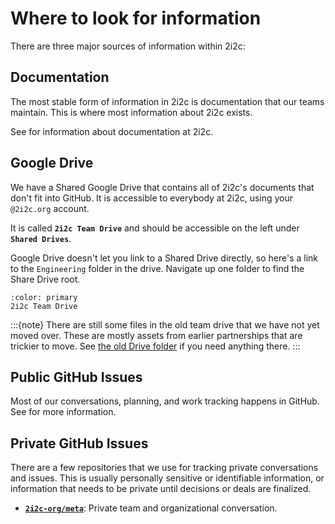 # Where to look for information

There are three major sources of information within 2i2c:

## Documentation

The most stable form of information in 2i2c is documentation that our teams maintain.
This is where most information about 2i2c exists.

See [](./documentation.md) for information about documentation at 2i2c.

## Google Drive

We have a Shared Google Drive that contains all of 2i2c's documents that don't fit into GitHub. It is accessible to everybody at 2i2c, using your `@2i2c.org` account.

It is called **`2i2c Team Drive`** and should be accessible on the left under **`Shared Drives`**.

Google Drive doesn't let you link to a Shared Drive directly, so here's a link to the `Engineering` folder in the drive.
Navigate up one folder to find the Share Drive root.

```{button-link} https://drive.google.com/drive/folders/1a2VTtMubHRiY4yg0pP-FPC9C4nYJzbaT?usp=sharing
:color: primary
2i2c Team Drive
```

:::{note}
There are still some files in the old team drive that we have not yet moved over.
These are mostly assets from earlier partnerships that are trickier to move.
See [the old Drive folder](https://drive.google.com/drive/folders/1ABxxSFycGfCzQc9czfwer_dat-GVi4jw?usp=sharing) if you need anything there.
:::

## Public GitHub Issues

Most of our conversations, planning, and work tracking happens in GitHub.
See [](coordination:workflow) for more information.

## Private GitHub Issues

There are a few repositories that we use for tracking private conversations and issues.
This is usually personally sensitive or identifiable information, or information that needs to be private until decisions or deals are finalized.

- [**`2i2c-org/meta`**](https://github.com/2i2c-org/meta): Private team and organizational conversation.
